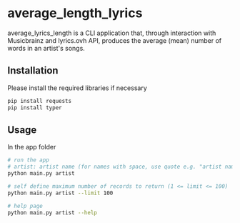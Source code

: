 # average_length_lyrics

average_lyrics_length is a CLI application that, through interaction with Musicbrainz and lyrics.ovh API, produces the average
(mean) number of words in an artist's songs.

## Installation

Please install the required libraries if necessary

```bash
pip install requests
pip install typer
```

## Usage

In the app folder 

```bash
# run the app
# artist: artist name (for names with space, use quote e.g. "artist name")
python main.py artist

# self define maximum number of records to return (1 <= limit <= 100)
python main.py artist --limit 100

# help page
python main.py artist --help

```